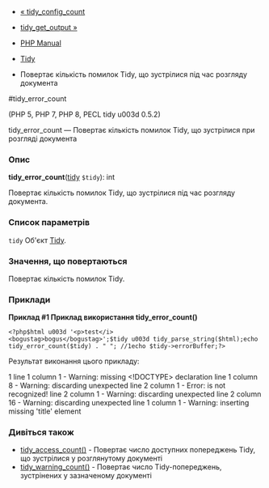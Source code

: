 - [« tidy_config_count](function.tidy-config-count.md)
- [tidy_get_output »](function.tidy-get-output.md)

- [PHP Manual](index.md)
- [Tidy](ref.tidy.md)
- Повертає кількість помилок Tidy, що зустрілися під час розгляду
документа

#tidy_error_count

(PHP 5, PHP 7, PHP 8, PECL tidy u003d 0.5.2)

tidy_error_count — Повертає кількість помилок Tidy, що зустрілися при
розгляді документа

### Опис

**tidy_error_count**([tidy](class.tidy.md) `$tidy`): int

Повертає кількість помилок Tidy, що зустрілися під час розгляду документа.

### Список параметрів

`tidy`
Об'єкт [Tidy](class.tidy.md).

### Значення, що повертаються

Повертає кількість помилок Tidy.

### Приклади

**Приклад #1 Приклад використання **tidy_error_count()****

` <?php$html u003d '<p>test</i><bogustag>bogus</bogustag>';$tidy u003d tidy_parse_string($html);echo tidy_error_count($tidy) . "
"; //1echo $tidy->errorBuffer;?> `

Результат виконання цього прикладу:

1
line 1 column 1 - Warning: missing <!DOCTYPE> declaration
line 1 column 8 - Warning: discarding unexpected </i>
line 2 column 1 - Error: <bogustag> is not recognized!
line 2 column 1 - Warning: discarding unexpected <bogustag>
line 2 column 16 - Warning: discarding unexpected </bogustag>
line 1 column 1 - Warning: inserting missing 'title' element

### Дивіться також

- [tidy_access_count()](function.tidy-access-count.md) - Повертає
число доступних попереджень Tidy, що зустрілися у розглянутому
документі
- [tidy_warning_count()](function.tidy-warning-count.md) -
Повертає число Tidy-попереджень, зустрінених у зазначеному
документі
